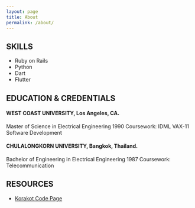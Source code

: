 ```yaml
---
layout: page
title: About
permalink: /about/
---
```


## SKILLS

- Ruby on Rails
- Python
- Dart
- Flutter

## EDUCATION & CREDENTIALS

#### WEST COAST UNIVERSITY, Los Angeles, CA. 
Master of Science in Electrical Engineering 1990
Coursework: IDML VAX-11 Software Development

#### CHULALONGKORN UNIVERSITY, Bangkok, Thailand. 
Bachelor of Engineering in Electrical Engineering 1987
Coursework: Telecommunication

## RESOURCES

- [Korakot Code Page](https://www.facebook.com/korakotcode/)

